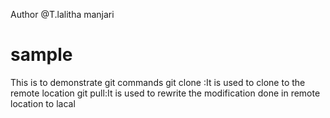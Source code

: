 Author @T.lalitha manjari
# sample
This is to demonstrate git commands 
git clone :It is used to clone to the remote location
git pull:It is  used to rewrite the modification done in remote location to lacal
